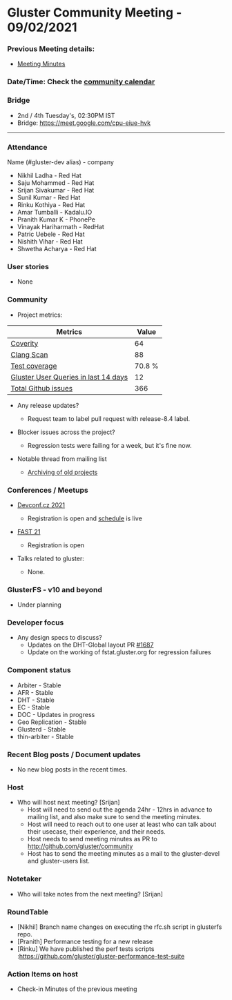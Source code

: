 # Gluster Community Meeting -  09/02/2021


### Previous Meeting details:

- [Meeting Minutes](https://github.com/gluster/community/blob/master/meetings/2021-01-12-Community-Meeting.md)

### Date/Time: Check the [community calendar](https://calendar.google.com/event?action=TEMPLATE&tmeid=MDQ0YmRydTllMXYzdWFoMmpsbjdqNXJlYmNfMjAyMDEwMjdUMDkwMDAwWiBzYWptb2hhbUByZWRoYXQuY29t&tmsrc=sajmoham%40redhat.com&scp=ALL)

### Bridge
  - 2nd / 4th Tuesday's, 02:30PM IST
  - Bridge: https://meet.google.com/cpu-eiue-hvk


-------

### Attendance
Name (#gluster-dev alias) - company
* Nikhil Ladha - Red Hat
* Saju Mohammed - Red Hat
* Srijan Sivakumar - Red Hat
* Sunil Kumar - Red Hat
* Rinku Kothiya - Red Hat
* Amar Tumballi - Kadalu.IO
* Pranith Kumar K - PhonePe
* Vinayak Hariharmath - RedHat
* Patric Uebele - Red Hat
* Nishith Vihar - Red Hat
* Shwetha Acharya - Red Hat

### User stories
*    None

### Community

* Project metrics:

|    Metrics                |   Value  |
| ------------------------- | -------- |
|[Coverity](https://scan.coverity.com/projects/gluster-glusterfs)  | 64  |
|[Clang Scan](https://build.gluster.org/job/clang-scan/lastBuild/) |   88  |
|[Test coverage](https://build.gluster.org/job/line-coverage/lastCompletedBuild/Line_20Coverage_20Report/)|    70.8 % |
|[Gluster User Queries in last 14 days](https://lists.gluster.org/pipermail/gluster-users/2021-January/thread.html)        |    12      |
|[Total Github issues](https://github.com/gluster/glusterfs/issues)       |    366   |


* Any release updates?
    * Request team to label pull request with release-8.4 label.

* Blocker issues across the project?
    * Regression tests were failing for a week, but it's fine now.
* Notable thread from mailing list
    - [Archiving of old projects](https://lists.gluster.org/pipermail/gluster-devel/2021-February/057134.html)

### Conferences / Meetups

* [Devconf.cz 2021](https://hopin.com/events/devconf-cz-2021)
    * Registration is open and [schedule](https://devconfcz2021.sched.com/) is live
* [FAST 21](https://www.usenix.org/conference/fast21/technical-sessions)
    * Registration is open

* Talks related to gluster:
    - None.


### GlusterFS - v10 and beyond

* Under planning

### Developer focus

* Any design specs to discuss?
    * Updates on the DHT-Global layout PR [#1687](https://github.com/gluster/glusterfs/pull/1687)
    * Update on the working of fstat.gluster.org for regression failures



### Component status
* Arbiter - Stable
* AFR - Stable
* DHT - Stable
* EC - Stable
* DOC - Updates in progress
* Geo Replication - Stable
* Glusterd - Stable
* thin-arbiter - Stable



### Recent Blog posts / Document updates

* No new blog posts in the recent times.


### Host

* Who will host next meeting? [Srijan]
  - Host will need to send out the agenda 24hr - 12hrs in advance to mailing list, and also make sure to send the meeting minutes.
  - Host will need to reach out to one user at least who can talk about their usecase, their experience, and their needs.
  - Host needs to send meeting minutes as PR to http://github.com/gluster/community
  - Host has to send the meeting minutes as a mail to the gluster-devel and gluster-users list.


### Notetaker

* Who will take notes from the next meeting? [Srijan]


### RoundTable

*    [Nikhil] Branch name changes on executing the rfc.sh script in glusterfs repo.
*    [Pranith] Performance testing for a new release
*    [Rinku] We have published the perf tests scripts :https://github.com/gluster/gluster-performance-test-suite


### Action Items on host
* Check-in Minutes of the previous meeting
